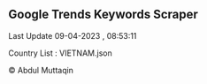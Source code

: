 

## Google Trends Keywords Scraper 
 
Last Update 09-04-2023 , 08:53:11

Country List :
VIETNAM.json



© Abdul Muttaqin 
